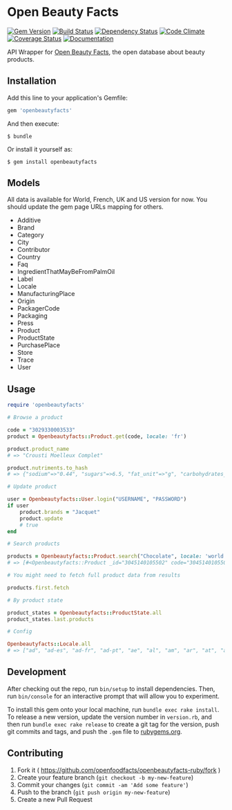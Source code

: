 # Open Beauty Facts

[![Gem Version](https://badge.fury.io/rb/openbeautyfacts.svg)](http://badge.fury.io/rb/openbeautyfacts)
[![Build Status](https://travis-ci.org/openfoodfacts/openbeautyfacts-ruby.svg?branch=master)](https://travis-ci.org/openfoodfacts/openbeautyfacts-ruby)
[![Dependency Status](https://gemnasium.com/openfoodfacts/openbeautyfacts-ruby.svg)](https://gemnasium.com/openfoodfacts/openbeautyfacts-ruby)
[![Code Climate](https://codeclimate.com/github/openfoodfacts/openbeautyfacts-ruby/badges/gpa.svg)](https://codeclimate.com/github/openfoodfacts/openbeautyfacts-ruby)
[![Coverage Status](https://coveralls.io/repos/github/openfoodfacts/openbeautyfacts-ruby/badge.svg?branch=master)](https://coveralls.io/github/openfoodfacts/openbeautyfacts-ruby?branch=master)
[![Documentation](http://inch-ci.org/github/openfoodfacts/openbeautyfacts-ruby.svg?branch=master)](http://inch-ci.org/github/openfoodfacts/openbeautyfacts-ruby)

API Wrapper for [Open Beauty Facts](http://openbeautyfacts.org/), the open database about beauty products.

## Installation

Add this line to your application's Gemfile:

```ruby
gem 'openbeautyfacts'
```

And then execute:

    $ bundle

Or install it yourself as:

    $ gem install openbeautyfacts

## Models

All data is available for World, French, UK and US version for now. You should update the gem page URLs mapping for others.

- Additive
- Brand
- Category
- City
- Contributor
- Country
- Faq
- IngredientThatMayBeFromPalmOil
- Label
- Locale
- ManufacturingPlace
- Origin
- PackagerCode
- Packaging
- Press
- Product
- ProductState
- PurchasePlace
- Store
- Trace
- User

## Usage

```ruby
require 'openbeautyfacts'

# Browse a product

code = "3029330003533"
product = Openbeautyfacts::Product.get(code, locale: 'fr')

product.product_name
# => "Crousti Moelleux Complet"

product.nutriments.to_hash
# => {"sodium"=>"0.44", "sugars"=>6.5, "fat_unit"=>"g", "carbohydrates_unit"=>"g", "proteins_unit"=>"g", "nutrition-score-fr_100g"=>-2, "fat"=>2.5, "proteins_serving"=>12.8, "sodium_serving"=>0.535, "salt"=>1.1176, "proteins"=>10.5, "nutrition-score-uk_serving"=>-2, "nutrition-score-fr"=>-2, "fat_serving"=>3.04, "sugars_unit"=>"g", "sugars_100g"=>"6.5", "sodium_unit"=>"g", "saturated-fat_unit"=>"g", "saturated-fat_serving"=>0.608, "sodium_100g"=>0.44, "fiber_unit"=>"g", "energy"=>1067, "energy_unit"=>"kJ", "sugars_serving"=>7.9, "carbohydrates_100g"=>44, "nutrition-score-uk"=>-2, "proteins_100g"=>10.5, "fiber_serving"=>7.29, "carbohydrates_serving"=>53.5, "nutrition-score-fr_serving"=>-2, "energy_serving"=>1300, "fat_100g"=>"2.5", "saturated-fat_100g"=>"0.5", "nutrition-score-uk_100g"=>-2, "fiber"=>6, "salt_serving"=>1.36, "salt_100g"=>"1.1176", "carbohydrates"=>44, "fiber_100g"=>6, "energy_100g"=>1067, "saturated-fat"=>0.5}

# Update product

user = Openbeautyfacts::User.login("USERNAME", "PASSWORD")
if user
    product.brands = "Jacquet"
    product.update
    # true
end

# Search products

products = Openbeautyfacts::Product.search("Chocolate", locale: 'world', page_size: 3)
# => [#<Openbeautyfacts::Product _id="3045140105502" code="3045140105502" id="3045140105502" image_small_url="http://en.openbeautyfacts.org/images/products/304/514/010/5502/front.7.100.jpg" lc="en" product_name="Milka au lait du Pays Alpin">, #<Openbeautyfacts::Product _id="3046920028363" code="3046920028363" id="3046920028363" image_small_url="http://en.openbeautyfacts.org/images/products/304/692/002/8363/front.5.100.jpg" lc="en" product_name="Tableta de chocolate negro \"Lindt Excellence\" 85% cacao">, #<Openbeautyfacts::Product _id="3046920029759" code="3046920029759" id="3046920029759" image_small_url="http://en.openbeautyfacts.org/images/products/304/692/002/9759/front.9.100.jpg" lc="en" product_name="Tableta de chocolate negro \"Lindt Excellence\" 90% cacao">]

# You might need to fetch full product data from results

products.first.fetch

# By product state

product_states = Openbeautyfacts::ProductState.all
product_states.last.products

# Config

Openbeautyfacts::Locale.all
# => ["ad", "ad-es", "ad-fr", "ad-pt", "ae", "al", "am", "ar", "at", "au", "ax", "az", "bd", "be", "be-de", "be-fr", "bf", "bg", "bi", "bi-rn", "bn", "br", "by", "by-be", "bz", "ca", "ca-fr", "cg", "ch", "ch-fr", "ch-it", "ci", "cl", "cn", "co", "cr", "cu", "cy", "cy-tr", "cz", "de", "dk", "do", "dz", "dz-fr", "ec", "eg", "es", "es-ca", "es-eu", "es-gl", "fi", "fi-sv", "fr", "ga", "gf", "gn", "gp", "gr", "hk", "hr", "hu", "id", "ie", "ie-ga", "il", "il-ar", "il-ru", "in", "iq", "iq-ku", "ir", "is", "it", "jp", "ke", "ke-sw", "kh", "kr", "kw", "kz", "kz-kk", "lb", "lk", "lk-ta", "lu", "lu-de", "lu-lb", "lv", "ma", "ma-es", "ma-fr", "mc", "md", "mf", "ml", "mn", "mo", "mo-zh", "mq", "mr", "mt", "mt-mt", "mu", "mx", "my", "nc", "nl", "no", "nz", "nz-mi", "pa", "pe", "pf", "ph", "ph-tl", "pl", "pm", "pt", "qa", "re", "ro", "rs", "ru", "sa", "se", "sg", "sg-ms", "sg-ta", "sg-zh", "si", "sk", "sn", "sy", "th", "tn", "tr", "tw", "tz", "tz-sw", "ua", "uk", "us", "ve", "vn", "vu", "vu-bi", "world", "ye", "yt", "za", "za-af", "za-nr", "za-ss", "za-st", "za-tn", "za-ts", "za-ve", "za-xh", "za-zu"]
```

## Development

After checking out the repo, run `bin/setup` to install dependencies. Then, run `bin/console` for an interactive prompt that will allow you to experiment.

To install this gem onto your local machine, run `bundle exec rake install`. To release a new version, update the version number in `version.rb`, and then run `bundle exec rake release` to create a git tag for the version, push git commits and tags, and push the `.gem` file to [rubygems.org](https://rubygems.org).

## Contributing

1. Fork it ( https://github.com/openfoodfacts/openbeautyfacts-ruby/fork )
2. Create your feature branch (`git checkout -b my-new-feature`)
3. Commit your changes (`git commit -am 'Add some feature'`)
4. Push to the branch (`git push origin my-new-feature`)
5. Create a new Pull Request
